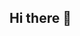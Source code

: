 ## Hi there 👋
<!--
[![Manu's GitHub stats](https://github-readme-stats.vercel.app/api?username=Manu-Deva)](https://github.com/Manu-Deva/github-readme-stats)

<!--
**Manu-Deva/Manu-Deva** is a ✨ _special_ ✨ repository because its `README.md` (this file) appears on your GitHub profile.

Here are some ideas to get you started:

- 🔭 I’m currently working on ...
- 🌱 I’m currently learning ...
- 👯 I’m looking to collaborate on ...
- 🤔 I’m looking for help with ...
- 💬 Ask me about ...
- 📫 How to reach me: ...
- 😄 Pronouns: ...
- ⚡ Fun fact: ...
-->
